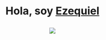 <h1 align="center"><b>Hola, soy <a href=https://www.linkedin.com/in/ezequiel-bosco-5925661bb/">Ezequiel</a>
<!--  -->
<p align="center">
  <img src="https://imgur.com/Yzmj3My"></a>
</p>
